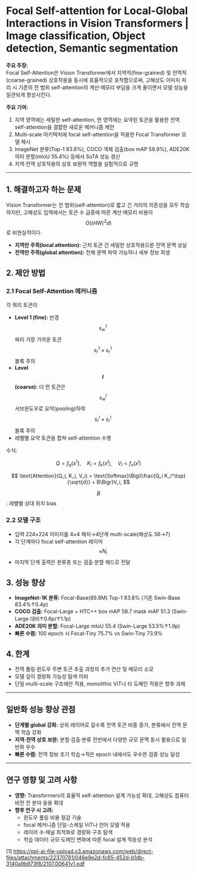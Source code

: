 # Focal Self-attention for Local-Global Interactions in Vision Transformers | Image classification, Object detection, Semantic segmentation

**주요 주장:**  
Focal Self-Attention은 Vision Transformer에서 지역적(fine-grained) 및 전역적(coarse-grained) 상호작용을 동시에 효율적으로 포착함으로써, 고해상도 이미지 처리 시 기존의 전 범위 self-attention의 계산·메모리 부담을 크게 줄이면서 모델 성능을 일관되게 향상시킨다.

**주요 기여:**  
1. 지역 영역에는 세밀한 self-attention, 먼 영역에는 요약된 토큰을 활용한 전역 self-attention을 결합한 새로운 메커니즘 제안  
2. Multi-scale 아키텍처에 focal self-attention을 적용한 Focal Transformer 모델 제시  
3. ImageNet 분류(Top-1 83.8%), COCO 객체 검출(box mAP 58.9%), ADE20K 의미 분할(mIoU 55.4%) 등에서 SoTA 성능 경신  
4. 지역·전역 상호작용의 상호 보완적 역할을 실험적으로 규명  

***

## 1. 해결하고자 하는 문제  
Vision Transformer는 전 범위(self-attention)로 짧고 긴 거리의 의존성을 모두 학습하지만, 고해상도 입력에서는 토큰 수 급증에 따른 계산·메모리 비용이 $$O((HW)^2d)$$로 비현실적이다.  
- **지역만 주목(local attention):** 근처 토큰 간 세밀한 상호작용으론 전역 문맥 상실  
- **전역만 주목(global attention):** 전체 문맥 파악 가능하나 세부 정보 희생  

## 2. 제안 방법  
### 2.1 Focal Self-Attention 메커니즘  
각 쿼리 토큰이  
- **Level 1 (fine):** 반경 $$s_w^1$$짜리 가장 가까운 토큰 $$s_r^1 \times s_r^1$$ 블록 주의  
- **Level $$l$$ (coarse):** 더 먼 토큰은 $$s_w^l$$ 서브윈도우로 요약(pooling)하여 $$s_r^l \times s_r^l$$ 블록 주의  
- 레벨별 요약 토큰을 합쳐 self-attention 수행  

수식:  

$$
Q = f_q(x^1),\quad
K_l = f_k(x^l),\quad
V_l = f_v(x^l)
$$  

$$
\text{Attention}(Q_i, K_i, V_i)
= \text{Softmax}\Bigl(\frac{Q_i K_i^\top}{\sqrt{d}} + B\Bigr)V_i,
$$  

$$B$$: 레벨별 상대 위치 bias  

### 2.2 모델 구조  
- 입력 224×224 이미지를 4×4 패치→4단계 multi-scale(해상도 56→7)  
- 각 단계마다 focal self-attention 레이어 $$\times N_i$$  
- 마지막 단계 출력은 분류층 또는 검출·분할 헤드로 전달  

## 3. 성능 향상  
- **ImageNet-1K 분류:** Focal-Base(89.8M) Top-1 83.8% (기존 Swin-Base 83.4%↑0.4p)  
- **COCO 검출:** Focal-Large + HTC++ box mAP 58.7 mask mAP 51.3 (Swin-Large 대비↑0.6p/↑1.1p)  
- **ADE20K 의미 분할:** Focal-Large mIoU 55.4 (Swin-Large 53.5%↑1.9p)  
- **빠른 수렴:** 100 epoch 시 Focal-Tiny 75.7% vs Swin-Tiny 73.9%  

## 4. 한계  
- 전역 풀링·윈도우 주변 토큰 추출 과정의 추가 연산 및 메모리 소모  
- 모델 깊이 경량화 가능성 탐색 미비  
- 단일 multi-scale 구조에만 적용, monolithic ViT나 타 도메인 적용은 향후 과제  

***

## 일반화 성능 향상 관점  
- **단계별 global 강화:** 상위 레이어로 갈수록 전역 토큰 비중 증가, 분류에서 전역 문맥 학습 강화  
- **지역·전역 상호 보완:** 분할·검출·분류 전반에서 다양한 규모 문맥 동시 활용으로 일반화 우수  
- **빠른 수렴:** 전역 정보 조기 학습→적은 epoch 내에서도 우수한 검증 성능 달성  

***

## 연구 영향 및 고려 사항  
- **영향:** Transformers의 효율적 self-attention 설계 가능성 확대, 고해상도 컴퓨터 비전 전 분야 응용 확대  
- **향후 연구 시 고려:**  
  - 윈도우 풀링 비용 절감 기술  
  - focal 메커니즘 단일-스케일 ViT나 언어 모델 적용  
  - 레이어 수·채널 최적화로 경량화 구조 탐색  
  - 학습 데이터 규모·도메인 변화에 따른 focal 설계 적응성 분석

[1] https://ppl-ai-file-upload.s3.amazonaws.com/web/direct-files/attachments/22370781/046e9e2d-fc65-452d-b1db-3140a9b973f8/2107.00641v1.pdf
